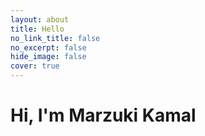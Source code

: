 ```yaml
---
layout: about
title: Hello
no_link_title: false 
no_excerpt: false 
hide_image: false
cover: true
---
```


# Hi, I'm Marzuki Kamal